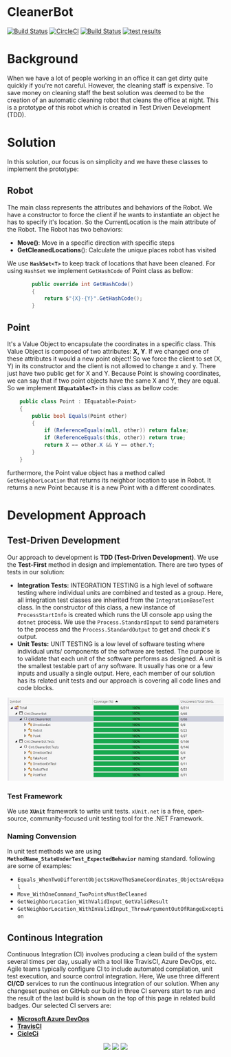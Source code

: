 # CleanerBot
[![Build Status](https://www.travis-ci.com/alireza-es/CleanerBot.svg?branch=master)](https://www.travis-ci.com/alireza-es/CleanerBot) [![CircleCI](https://circleci.com/gh/alireza-es/CleanerBot.svg?style=svg)](https://circleci.com/gh/alireza-es/CleanerBot) [![Build Status](https://dev.azure.com/alireza-es/CleanerBot/_apis/build/status/CleanerBot-.Net%20Core-CI?branchName=master)](https://dev.azure.com/alireza-es/CleanerBot/_build/latest?definitionId=6&branchName=master) [![test results](https://img.shields.io/azure-devops/tests/alireza-es/CleanerBot/6)](https://dev.azure.com/alireza-es/CleanerBot/_build?definitionId=6)




# Background
When we have a lot of people working in an office it can get dirty quite quickly if you're not careful.
However, the cleaning staff is expensive. To save money on cleaning staff the best solution was deemed to be the creation of an automatic cleaning robot that cleans the office at night.
This is a prototype of this robot which is created in Test Driven Development (TDD).

# Solution
In this solution, our focus is on simplicity and we have these classes to implement the prototype:

## Robot
The main class represents the attributes and behaviors of the Robot. We have a constructor to force the client if he wants to instantiate an object he has to specify it's location. So the CurrentLocation is the main attribute of the Robot. 
The Robot has two behaviors:
- **Move()**: Move in a specific direction with specific steps
- **GetCleanedLocations**(): Calculate the unique places robot has visited

We use **`HashSet<T>`** to keep track of locations that have been cleaned. For using `HashSet` we implement `GetHashCode` of Point class as bellow:
```csharp
        public override int GetHashCode()
        {
            return $"{X}-{Y}".GetHashCode();
        }
```
## Point
It's a Value Object to encapsulate the coordinates in a specific class. This Value Object is composed of two attributes: **X, Y**. If we changed one of these attributes it would a new point object! So we force the client to set (X, Y) in its constructor and the client is not allowed to change x and y. There just have two public get for X and Y.
Because Point is showing coordinates, we can say that if two point objects have the same X and Y, they are equal. So we implement **`IEquatable<T>`** in this class as bellow code:
```csharp
    public class Point : IEquatable<Point>
    {
        public bool Equals(Point other)
        {
            if (ReferenceEquals(null, other)) return false;
            if (ReferenceEquals(this, other)) return true;
            return X == other.X && Y == other.Y;
        }
    }
```
furthermore, the Point value object has a method called `GetNeighborLocation` that returns its neighbor location to use in Robot. It returns a new Point because it is a new Point with a different coordinates.

# Development Approach
## Test-Driven Development
Our approach to development is **TDD (Test-Driven Development)**. We use the **Test-First** method in design and implementation. 
There are two types of tests in our solution:
- **Integration Tests:** INTEGRATION TESTING is a high level of software testing where individual units are combined and tested as a group. Here, all integration test classes are inherited from the `IntegrationBaseTest` class. In the constructor of this class, a new instance of `ProcessStartInfo` is created which runs the UI console app using the `dotnet` process. We use the `Process.StandardInput` to send parameters to the process and the `Process.StandardOutput` to get and check it's output.
- **Unit Tests:** UNIT TESTING is a low level of software testing where individual units/ components of the software are tested. The purpose is to validate that each unit of the software performs as designed. A unit is the smallest testable part of any software. It usually has one or a few inputs and usually a single output. Here, each member of our solution has its related unit tests and our approach is covering all code lines and code blocks.
<img src="https://github.com/alireza-es/CleanerBot/blob/master/docs/images/CodeCoverage.JPG"/>

### Test Framework

We use **`XUnit`** framework to write unit tests. `xUnit.net` is a free, open-source, community-focused unit testing tool for the .NET Framework.
### Naming Convension
In unit test methods we are using **`MethodName_StateUnderTest_ExpectedBehavior`** naming standard. following are some of examples:

- `Equals_WhenTwoDifferentObjectsHaveTheSameCoordinates_ObjectsAreEqual`
- `Move_WithOneCommand_TwoPointsMustBeCleaned`
- `GetNeighborLocation_WithValidInput_GetValidResult`
- `GetNeighborLocation_WithInValidInput_ThrowArgumentOutOfRangeException`

## Continous Integration
Continuous Integration (CI) involves producing a clean build of the system several times per day, usually with a tool like TravisCI, Azure DevOps, etc. Agile teams typically configure CI to include automated compilation, unit test execution, and source control integration. 
Here, We use three different **CI/CD** services to run the continuous integration of our solution. When any changeset pushes on GitHub our build in three CI servers start to run and the result of the last build is shown on the top of this page in related build badges. Our selected CI servers are:
- [**Microsoft Azure DevOps**](https://dev.azure.com/alireza-es/CleanerBot/_build/latest?definitionId=6&branchName=master)
- [**TravisCI** ](https://www.travis-ci.com/alireza-es/CleanerBot)
- [**CicleCi**](https://circleci.com/gh/alireza-es/CleanerBot)
<p align="center">
<img src="https://alireza-es.github.io/CleanerBot/docs/ci/azuredevops.png" width="100px"/> <img src="https://alireza-es.github.io/CleanerBot/docs/ci/circleci.png" width="100px"/> <img src="https://alireza-es.github.io/CleanerBot/docs/ci/travisci.png" width="100px"/>
</p>


